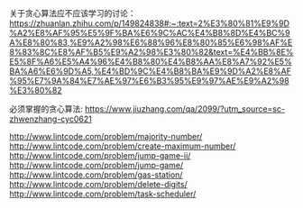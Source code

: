 关于贪心算法应不应该学习的讨论：  
https://zhuanlan.zhihu.com/p/149824838#:~:text=2%E3%80%81%E9%9D%A2%E8%AF%95%E5%9F%BA%E6%9C%AC%E4%B8%8D%E4%BC%9A%E8%80%83,%E9%A2%98%E6%88%96%E8%80%85%E6%98%AF%E8%83%8C%E8%AF%B5%E9%A2%98%E3%80%82&text=%E4%BB%8E%E5%8F%A6%E5%A4%96%E4%B8%80%E4%B8%AA%E8%A7%92%E5%BA%A6%E6%9D%A5,%E4%BD%9C%E4%B8%BA%E9%9D%A2%E8%AF%95%E7%9A%84%E7%AE%97%E6%B3%95%E9%97%AE%E9%A2%98%E3%80%82

必须掌握的贪心算法: 
https://www.jiuzhang.com/qa/2099/?utm_source=sc-zhwenzhang-cyc0621

http://www.lintcode.com/problem/majority-number/
http://www.lintcode.com/problem/create-maximum-number/
http://www.lintcode.com/problem/jump-game-ii/
http://www.lintcode.com/problem/jump-game/
http://www.lintcode.com/problem/gas-station/
http://www.lintcode.com/problem/delete-digits/
http://www.lintcode.com/problem/task-scheduler/




